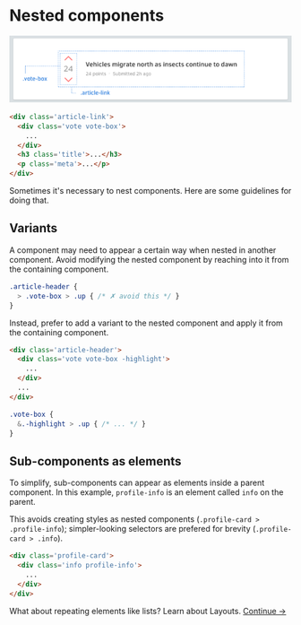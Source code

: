# Nested components

![](images/component-nesting.png)

```html
<div class='article-link'>
  <div class='vote vote-box'>
    ...
  </div>
  <h3 class='title'>...</h3>
  <p class='meta'>...</p>
</div>
```

Sometimes it's necessary to nest components. Here are some guidelines for doing that.

## Variants
A component may need to appear a certain way when nested in another component. Avoid modifying the nested component by reaching into it from the containing component.

```scss
.article-header {
  > .vote-box > .up { /* ✗ avoid this */ }
}
```

Instead, prefer to add a variant to the nested component and apply it from the containing component.

```html
<div class='article-header'>
  <div class='vote vote-box -highlight'>
    ...
  </div>
  ...
</div>
```

```scss
.vote-box {
  &.-highlight > .up { /* ... */ }
}
```

## Sub-components as elements

To simplify, sub-components can appear as elements inside a parent component. In this example, `profile-info` is an element called `info` on the parent.

This avoids creating styles as nested components (`.profile-card > .profile-info`); simpler-looking selectors are prefered for brevity (`.profile-card > .info`).

```html
<div class='profile-card'>
  <div class='info profile-info'>
    ...
  </div>
</div>
```

What about repeating elements like lists? Learn about Layouts.
[Continue →](layouts.md)
<!-- {p:.pull-box} -->
